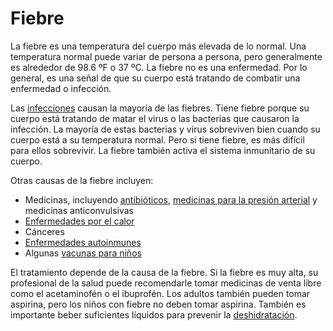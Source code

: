 Fiebre
======


La fiebre es una temperatura del cuerpo más elevada de lo normal. Una temperatura normal puede variar de persona a persona, pero generalmente es alrededor de 98.6 ºF o 37 ºC. La fiebre no es una enfermedad. Por lo general, es una señal de que su cuerpo está tratando de combatir una enfermedad o infección.


Las [infecciones](https://medlineplus.gov/spanish/infectiousdiseases.html) causan la mayoría de las fiebres. Tiene fiebre porque su cuerpo está tratando de matar el virus o las bacterias que causaron la infección. La mayoría de estas bacterias y virus sobreviven bien cuando su cuerpo está a su temperatura normal. Pero si tiene fiebre, es más difícil para ellos sobrevivir. La fiebre también activa el sistema inmunitario de su cuerpo.


Otras causas de la fiebre incluyen:


* Medicinas, incluyendo [antibióticos](https://medlineplus.gov/spanish/antibiotics.html), [medicinas para la presión arterial](https://medlineplus.gov/spanish/bloodpressuremedicines.html) y medicinas anticonvulsivas
* [Enfermedades por el calor](https://medlineplus.gov/spanish/heatillness.html)
* Cánceres
* [Enfermedades autoinmunes](https://medlineplus.gov/spanish/autoimmunediseases.html)
* Algunas [vacunas para niños](https://medlineplus.gov/spanish/childhoodvaccines.html)


El tratamiento depende de la causa de la fiebre. Si la fiebre es muy alta, su profesional de la salud puede recomendarle tomar medicinas de venta libre como el acetaminofén o el ibuprofén. Los adultos también pueden tomar aspirina, pero los niños con fiebre no deben tomar aspirina. También es importante beber suficientes líquidos para prevenir la [deshidratación](https://medlineplus.gov/spanish/dehydration.html).

